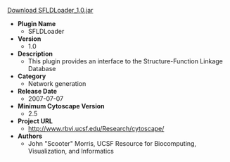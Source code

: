 <a href="SFLDLoader_1.0.jar">Download SFLDLoader_1.0.jar</a>

* __Plugin Name__
  * SFLDLoader
* __Version__
  * 1.0
* __Description__
  * This plugin provides an interface to the Structure-Function Linkage Database
* __Category__
  * Network generation
* __Release Date__
  * 2007-07-07
* __Minimum Cytoscape Version__
  * 2.5
* __Project URL__
  * http://www.rbvi.ucsf.edu/Research/cytoscape/
* __Authors__
  * John \"Scooter\" Morris, UCSF Resource for Biocomputing, Visualization, and Informatics

